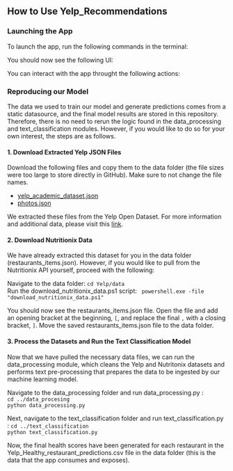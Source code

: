 ## How to Use Yelp_Recommendations

### Launching the App

To launch the app, run the following commands in the terminal:


You should now see the following UI:


You can interact with the app throught the following actions:


### Reproducing our Model

The data we used to train our model and generate predictions comes from a static datasource, and the final model results are stored in this repository. Therefore, there is no need to rerun the logic found in the data_processing and text_classification modules. However, if you would like to do so for your own interest, the steps are as follows.

#### 1. Download Extracted Yelp JSON Files

Download the following files and copy them to the data folder (the file sizes were too large to store directly in GitHub). Make sure to not change the file names.
* [yelp_academic_dataset.json](https://drive.google.com/file/d/1yKgjuFgYcLCfU2guLJjzCNnAVSnD_D5s/view?usp=sharing)
* [photos.json](https://drive.google.com/file/d/1iei3dhkCGLLgra_Eq1OqQX2DW2dFfQa7/view?usp=sharing)

We extracted these files from the Yelp Open Dataset. For more information and additional data, please visit this [link](https://www.yelp.com/dataset).

#### 2. Download Nutritionix Data

We have already extracted this dataset for you in the data folder (restaurants_items.json). However, if you would like to pull from the Nutritionix API yourself, proceed with the following:

Navigate to the data folder: 
```cd Yelp/data```  
Run the download_nutritionix_data.ps1 script:
``` powershell.exe -file "download_nutritionix_data.ps1"```

You should now see the restaurants_items.json file. Open the file and add an opening bracket at the beginning, ```[```, and replace the final ```,``` with a closing bracket, ```]```. Move the saved restaurants_items.json file to the data folder.

#### 3. Process the Datasets and Run the Text Classification Model

Now that we have pulled the necessary data files, we can run the data_processing module, which cleans the Yelp and Nutritonix datasets and performs text pre-processing that prepares the data to be ingested by our machine learning model. 

Navigate to the data_processing folder and run data_processing.py :   
```cd ../data_procesing```  
```python data_processing.py```

Next, navigate to the text_classification folder and run text_classification.py :
```cd ../text_classification```  
```python text_classification.py```

Now, the final health scores have been generated for each restaurant in the Yelp_Healthy_restaurant_predictions.csv file in the data folder (this is the data that the app consumes and exposes).

